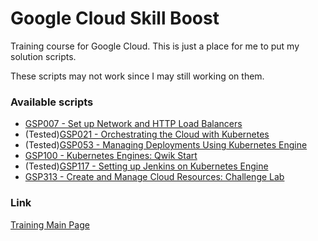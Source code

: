 # Google Cloud Skill Boost

Training course for Google Cloud. This is just a place for me to put my solution scripts.

These scripts may not work since I may still working on them.

### Available scripts
* [GSP007 - Set up Network and HTTP Load Balancers](GSP0xx/GSP007-SetUpNetworkAndHTTPLoadBalancers.sh)
* (Tested)[GSP021 - Orchestrating the Cloud with Kubernetes](GSP0xx/GSP021-OrchestratingTheCloudWithKubernetes.sh)
* (Tested)[GSP053 - Managing Deployments Using Kubernetes Engine](GSP0xx/GSP053-ManagingDeploymentsUsingKubernetesEngine.sh)
* [GSP100 - Kubernetes Engines: Qwik Start](GSP1xx/GSP100-KubernetesEngines_QwikStart.sh)
* (Tested)[GSP117 - Setting up Jenkins on Kubernetes Engine](GSP1xx/GSP117-SettingUpJenkinsOnKubernetesEngine.sh)
* [GSP313 - Create and Manage Cloud Resources: Challenge Lab](GSP3xx/GSP313-CreateAndManageCloudResources_ChallengeLab.sh)

### Link
[Training Main Page](https://www.cloudskillsboost.google/)

